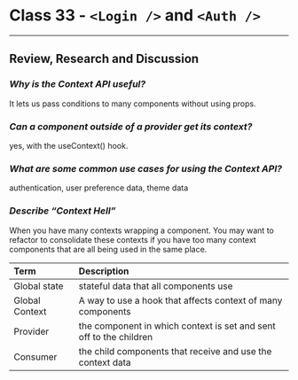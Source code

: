# Class 33 - `<Login />` and `<Auth />`

---

## Review, Research and Discussion

### *Why is the Context API useful?*

It lets us pass conditions to many components without using props.

### *Can a component outside of a provider get its context?*

yes, with the useContext() hook.

### *What are some common use cases for using the Context API?*

authentication, user preference data, theme data

### *Describe “Context Hell”*

When you have many contexts wrapping a component.  You may want to refactor to consolidate these contexts if you have too many context components that are all being used in the same place.

|Term|Description|
|:--|:--|
|Global state|stateful data that all components use|
|Global Context|A way to use a hook that affects context of many components|
|Provider|the component in which context is set and sent off to the children|
|Consumer|the child components that receive and use the context data|
